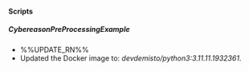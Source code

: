 
#### Scripts

##### CybereasonPreProcessingExample

- %%UPDATE_RN%%
- Updated the Docker image to: *devdemisto/python3:3.11.11.1932361*.
